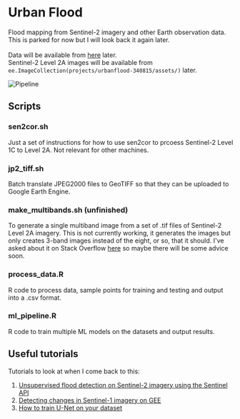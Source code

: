# Urban Flood
Flood mapping from Sentinel-2 imagery and other Earth observation data. This is parked for now but I will look back it again later. <br> <br>
Data will be available from [here](https://drive.google.com/drive/folders/1PEWk1EoTjsuYFtD8fYGjk1sXEMu_gAaL?usp=sharing) later. <br>
Sentinel-2 Level 2A images will be available from `ee.ImageCollection(projects/urbanflood-340815/assets/)` later.

![Pipeline](https://user-images.githubusercontent.com/41169293/153858873-8fccc5ed-bec7-48dd-89a0-63ff2ae00338.png)

## Scripts
### sen2cor.sh
Just a set of instructions for how to use sen2cor to prcoess Sentinel-2 Level 1C to Level 2A. Not relevant for other machines.

### jp2_tiff.sh
Batch translate JPEG2000 files to GeoTIFF so that they can be uploaded to Google Earth Engine.

### make_multibands.sh (unfinished)
To generate a single multiband image from a set of .tif files of Sentinel-2 Level 2A imagery. This is not currently working, it generates the images but only creates 3-band images instead of the eight, or so, that it should. I've asked about it on Stack Overflow [here](https://stackoverflow.com/questions/71177166/gdal-translate-only-translating-first-three-bands-from-vrt-to-tif) so maybe there will be some advice soon.

### process_data.R
R code to process data, sample points for training and testing and output into a .csv format.

### ml_pipeline.R
R code to train multiple ML models on the datasets and output results.

## Useful tutorials
Tutorials to look at when I come back to this:
1. [Unsupervised flood detection on Sentinel-2 imagery using the Sentinel API](https://medium.com/analytics-vidhya/unsupervised-flood-detection-with-sentinel-2-satellite-imagery-7a254dc2be2e)
2. [Detecting changes in Sentinel-1 imagery on GEE](https://developers.google.com/earth-engine/tutorials/community/detecting-changes-in-sentinel-1-imagery-pt-1)
3. [How to train U-Net on your dataset](https://medium.com/coinmonks/learn-how-to-train-u-net-on-your-dataset-8e3f89fbd623)
